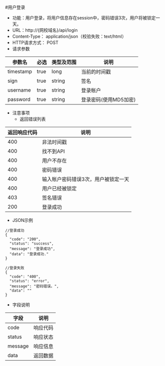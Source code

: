 #用户登录
* 功能：用户登录，将用户信息存在session中，密码错误3次，用户将被锁定一天。
* URL：http://{网校域名}/api/login
* Content-Type： application/json（校验失败：text/html）
* HTTP请求方式： POST
* 请求参数

|参数名|	必选|	类型及范围|	说明|
|--|--|--|--|
|timestamp|true|long|当前的时间戳|
|sign|true|string|签名|
|username|true|string|登录帐户|
|password|true|string|登录密码(使用MD5加密)|

* 注意事项
  * 返回错误列表

| 返回响应代码 | 说明     |
|----------- | -------- |
|400|	非法时间戳|
|400|	找不到API|
|400|	用户不存在|
|400|	密码错误|
|400|	输入帐户密码错误3次，用户被锁定一天|
|400|	用户已经被锁定|
|403|	签名错误|
|200|	登录成功|

* JSON示例

````
//登录成功
{
  "code": "200",
  "status": "success",
  "message": "登录成功",
  "data": "登录成功."
}
````
````
//登录失败
{
  "code": "400",
  "status": "error",
  "message": "密码错误。",
  "data": ""
}
````

* 字段说明

|字段|	说明|
|---|----|
|code|	响应代码|
|status|	响应状态|
|message|	响应信息|
|data|	返回数据|
